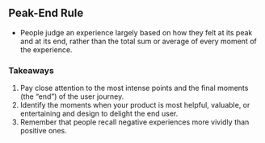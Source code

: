 ## Peak-End Rule

- People judge an experience largely based on how they felt at its peak and at its end, rather than the total sum or average of every moment of the experience.

### Takeaways
1. Pay close attention to the most intense points and the final moments (the “end”) of the user journey.
2. Identify the moments when your product is most helpful, valuable, or entertaining and design to delight the end user.
3. Remember that people recall negative experiences more vividly than positive ones.
